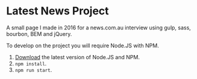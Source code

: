 # Latest News Project
A small page I made in 2016 for a news.com.au interview using gulp, sass, bourbon, BEM and jQuery.

To develop on the project you will require Node.JS with NPM.

1. [Download](https://nodejs.org/en/download/current/) the latest version of Node.JS and NPM.
2. `npm install`.
3. `npm run start`.
